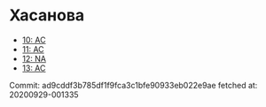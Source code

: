 # Хасанова
- [10: AC](10.md)
- [11: AC](11.md)
- [12: NA](12.md)
- [13: AC](13.md)

Commit: ad9cddf3b785df1f9fca3c1bfe90933eb022e9ae
 fetched at: 20200929-001335
